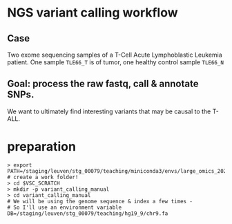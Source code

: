 # NGS variant calling workflow           
## Case          
Two exome sequencing samples of a T-Cell Acute Lymphoblastic Leukemia patient. One sample `TLE66_T` is of tumor, one healthy control sample `TLE66_N`
## Goal: process the raw fastq, call & annotate SNPs.
We want to ultimately find interesting variants that may be causal to the T-ALL.
# preparation
    > export PATH=/staging/leuven/stg_00079/teaching/miniconda3/envs/large_omics_2023_b/bin:$PATH
    # create a work folder!
    > cd $VSC_SCRATCH
    > mkdir -p variant_calling_manual
    > cd variant_calling_manual
    # We will be using the genome sequence & index a few times - 
    # So I'll use an environment variable
    DB=/staging/leuven/stg_00079/teaching/hg19_9/chr9.fa
    
